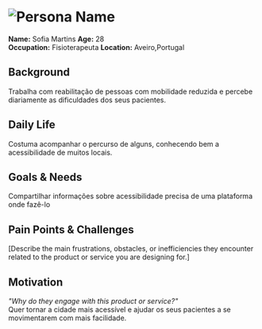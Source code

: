 # ![Persona Name](personas/persona2.jpeg)  
**Name:** Sofia Martins 
**Age:** 28  
**Occupation:** Fisioterapeuta
**Location:** Aveiro,Portugal  

## Background  
Trabalha com reabilitação de pessoas com mobilidade reduzida e percebe diariamente as dificuldades dos seus pacientes.


## Daily Life  
Costuma acompanhar o percurso de alguns, conhecendo bem a acessibilidade de muitos locais.

## Goals & Needs  
Compartilhar informações sobre acessibilidade precisa de uma plataforma onde fazê-lo

## Pain Points & Challenges  
[Describe the main frustrations, obstacles, or inefficiencies they encounter related to the product or service you are designing for.]  

## Motivation  
*"Why do they engage with this product or service?"*  
Quer tornar a cidade mais acessível e ajudar os seus pacientes a se movimentarem com mais facilidade.
